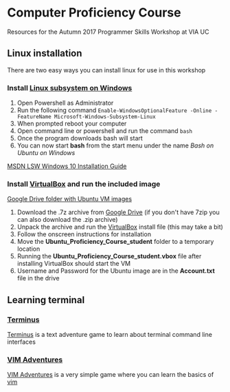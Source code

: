 # Computer Proficiency Course

Resources for the Autumn 2017 Programmer Skills Workshop at VIA UC

## Linux installation

There are two easy ways you can install linux for use in this workshop

### Install [Linux subsystem on Windows](https://en.wikipedia.org/wiki/Windows_Subsystem_for_Linux)

1. Open Powershell as Administrator
2. Run the following command `Enable-WindowsOptionalFeature -Online -FeatureName Microsoft-Windows-Subsystem-Linux`
3. When prompted reboot your computer
4. Open command line or powershell and run the command `bash`
5. Once the program downloads bash will start
6. You can now start **bash** from the start menu under the name *Bash on Ubuntu on Windows*

[MSDN LSW Windows 10 Installation Guide](https://msdn.microsoft.com/en-us/commandline/wsl/install_guide)

### Install [VirtualBox][1] and run the included image

[Google Drive folder with Ubuntu VM images][2]

1. Download the .7z archive from [Google Drive][2] (if you don't have 7zip you can also download the .zip archive)
2. Unpack the archive and run the [VirtualBox][1] install file (this may take a bit)
3. Follow the onscreen instructions for installation
4. Move the **Ubuntu_Proficiency_Course_student** folder to a temporary location
5. Running the **Ubuntu_Proficiency_Course_student.vbox** file after installing VirtualBox should start the VM
6. Username and Password for the Ubuntu image are in the **Account.txt** file in the drive


[1]:https://www.virtualbox.org/
[2]:https://drive.google.com/drive/folders/0B-ED8IXwXPIGR19Ra3ZfT3BFbzA?usp=sharing

## Learning terminal

### [Terminus][3]

[Terminus][3] is a text adventure game to learn about terminal command line interfaces

### [VIM Adventures][4]

[VIM Adventures][4] is a very simple game where you can learn the basics of [vim][5]

[3]:http://web.mit.edu/mprat/Public/web/Terminus/Web/main.html
[4]:https://vim-adventures.com/
[5]:https://vim.sourceforge.io/
